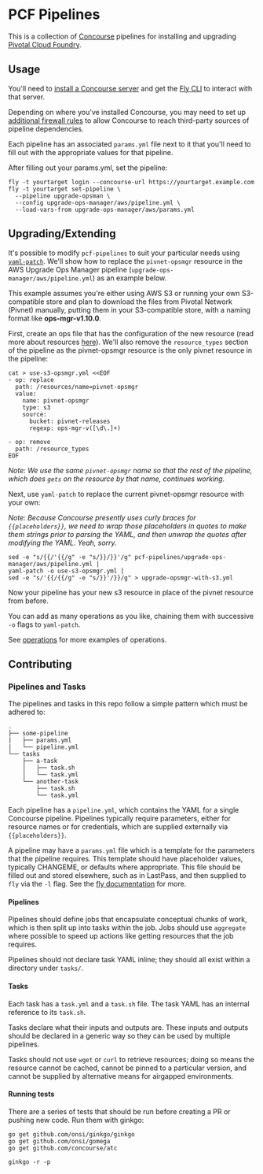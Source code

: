 # PCF Pipelines

This is a collection of [Concourse](https://concourse.ci) pipelines for
installing and upgrading [Pivotal Cloud Foundry](https://pivotal.io/platform).

## Usage

You'll need to [install a Concourse server](https://concourse.ci/installing.html)
and get the [Fly CLI](https://concourse.ci/fly-cli.html)
to interact with that server.

Depending on where you've installed Concourse, you may need to set up
[additional firewall rules](FIREWALL.md "Firewall") to allow Concourse to reach
third-party sources of pipeline dependencies.

Each pipeline has an associated `params.yml` file next to it that you'll need to fill out with the appropriate values for that pipeline.

After filling out your params.yml, set the pipeline:

```
fly -t yourtarget login --concourse-url https://yourtarget.example.com
fly -t yourtarget set-pipeline \
  --pipeline upgrade-opsman \
  --config upgrade-ops-manager/aws/pipeline.yml \
  --load-vars-from upgrade-ops-manager/aws/params.yml
```

## Upgrading/Extending

It's possible to modify `pcf-pipelines` to suit your particular needs using
[`yaml-patch`](https://github.com/krishicks/yaml-patch). We'll show how to
replace the `pivnet-opsmgr` resource in the AWS Upgrade Ops Manager pipeline
(`upgrade-ops-manager/aws/pipeline.yml`) as an example below.

This example assumes you're either using AWS S3 or running your own
S3-compatible store and plan to download the files from Pivotal Network (Pivnet)
manually, putting them in your S3-compatible store, with a naming format like
**ops-mgr-v1.10.0**.

First, create an ops file that has the configuration of the new resource (read
more about resources [here](https://concourse.ci/concepts.html#section_resources)).
We'll also remove the `resource_types` section of the pipeline as the
pivnet-opsmgr resource is the only pivnet resource in the pipeline:

```
cat > use-s3-opsmgr.yml <<EOF
- op: replace
  path: /resources/name=pivnet-opsmgr
  value:
    name: pivnet-opsmgr
    type: s3
    source:
      bucket: pivnet-releases
      regexp: ops-mgr-v([\d\.]+)

- op: remove
  path: /resource_types
EOF
```

_Note: We use the same `pivnet-opsmgr` name so that the rest of the pipeline, which does `gets` on the resource by that name, continues working._

Next, use `yaml-patch` to replace the current pivnet-opsmgr resource with your
own:

_Note: Because Concourse presently uses curly braces for `{{placeholders}}`, we
need to wrap those placeholders in quotes to make them strings prior to parsing
the YAML, and then unwrap the quotes after modifying the YAML. Yeah, sorry._

```
sed -e "s/{{/'{{/g" -e "s/}}/}}'/g" pcf-pipelines/upgrade-ops-manager/aws/pipeline.yml |
yaml-patch -o use-s3-opsmgr.yml |
sed -e "s/'{{/{{/g" -e "s/}}'/}}/g" > upgrade-opsmgr-with-s3.yml
```

Now your pipeline has your new s3 resource in place of the pivnet resource from before.

You can add as many operations as you like, chaining them with successive `-o` flags to `yaml-patch`.

See [operations](operations) for more examples of operations.

## Contributing

### Pipelines and Tasks

The pipelines and tasks in this repo follow a simple pattern which must be adhered to:

```
.
├── some-pipeline
|   ├── params.yml
|   └── pipeline.yml
└── tasks
    ├── a-task
    │   ├── task.sh
    │   └── task.yml
    └── another-task
        ├── task.sh
        └── task.yml
```

Each pipeline has a `pipeline.yml`, which contains the YAML for a single
Concourse pipeline. Pipelines typically require parameters, either for resource
names or for credentials, which are supplied externally via `{{placeholders}}`.

A pipeline may have a `params.yml` file which is a template for the parameters
that the pipeline requires. This template should have placeholder values,
typically CHANGEME, or defaults where appropriate. This file should be filled
out and stored elsewhere, such as in LastPass, and then supplied to `fly` via
the `-l` flag. See the
[fly documentation](http://concourse.ci/fly-set-pipeline.html) for more.

#### Pipelines

Pipelines should define jobs that encapsulate conceptual chunks of work, which
is then split up into tasks within the job. Jobs should use `aggregate` where
possible to speed up actions like getting resources that the job requires.

Pipelines should not declare task YAML inline; they should all exist within a
directory under `tasks/`.

#### Tasks

Each task has a `task.yml` and a `task.sh` file. The task YAML has an internal
reference to its `task.sh`.

Tasks declare what their inputs and outputs are. These inputs and outputs
should be declared in a generic way so they can be used by multiple pipelines.

Tasks should not use `wget` or `curl` to retrieve resources; doing so means the
resource cannot be cached, cannot be pinned to a particular version, and cannot
be supplied by alternative means for airgapped environments.

#### Running tests

There are a series of tests that should be run before creating a PR or pushing
new code. Run them with ginkgo:

```
go get github.com/onsi/ginkgo/ginkgo
go get github.com/onsi/gomega
go get github.com/concourse/atc

ginkgo -r -p
```
